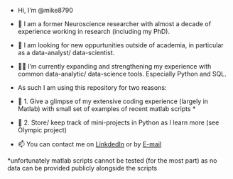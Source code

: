 - Hi, I’m @mike8790

- 🔬 I am a former Neuroscience researcher with almost a decade of experience working in research (including my PhD). 
- 👀 I am looking for new oppurtunities outside of academia, in particular as a data-analyst/ data-scientist.
- 👨‍🎓 I’m currently expanding and strengthening my experience with common data-analytic/ data-science tools. Especially Python and SQL.
- As such I am using this repository for two reasons: 
- 📌 1. Give a glimpse of my extensive coding experience (largely in Matlab) with small set of examples of recent matlab scripts *
- 📌 2. Store/ keep track of mini-projects in Python as I learn more (see Olympic project) 
- 📫 You can contact me on [LinkdedIn](https://linkedin.com/in/michael-longley-data) or by [E-mail](mailto:michael.longley87@gmail.com)

*unfortunately matlab scripts cannot be tested (for the most part) as no data can be provided publicly alongside the scripts

<!---
mike8790/mike8790 is a ✨ special ✨ repository because its `README.md` (this file) appears on your GitHub profile.
You can click the Preview link to take a look at your changes.
--->
